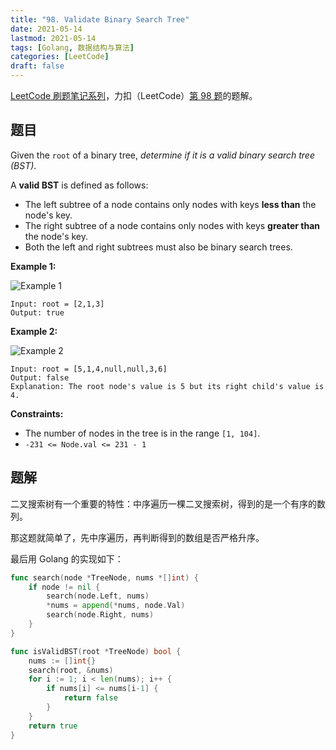 ```yaml
---
title: "98. Validate Binary Search Tree"
date: 2021-05-14
lastmod: 2021-05-14
tags: [Golang, 数据结构与算法]
categories: [LeetCode]
draft: false
---
```


[LeetCode 刷题笔记系列](/posts/leetcode/leetcode)，力扣（LeetCode）[第 98 题](https://leetcode-cn.com/problems/validate-binary-search-tree)的题解。

<!--more-->

## 题目

Given the `root` of a binary tree, _determine if it is a valid binary search tree (BST)_.

A **valid BST** is defined as follows:

- The left subtree of a node contains only nodes with keys **less than** the node's key.
- The right subtree of a node contains only nodes with keys **greater than** the node's key.
- Both the left and right subtrees must also be binary search trees.

**Example 1:**

![Example 1](images/leetcode/daily/98-validate-binary-search-tree/tree1.jpg)

```text
Input: root = [2,1,3]
Output: true
```

**Example 2:**

![Example 2](images/leetcode/daily/98-validate-binary-search-tree/tree2.jpg)

```text
Input: root = [5,1,4,null,null,3,6]
Output: false
Explanation: The root node's value is 5 but its right child's value is 4.
```

**Constraints:**

- The number of nodes in the tree is in the range `[1, 104]`.
- `-231 <= Node.val <= 231 - 1`

## 题解

二叉搜索树有一个重要的特性：中序遍历一棵二叉搜索树，得到的是一个有序的数列。

那这题就简单了，先中序遍历，再判断得到的数组是否严格升序。

最后用 Golang 的实现如下：

```go
func search(node *TreeNode, nums *[]int) {
    if node != nil {
        search(node.Left, nums)
        *nums = append(*nums, node.Val)
        search(node.Right, nums)
    }
}

func isValidBST(root *TreeNode) bool {
    nums := []int{}
    search(root, &nums)
    for i := 1; i < len(nums); i++ {
        if nums[i] <= nums[i-1] {
            return false
        }
    }
    return true
}
```
